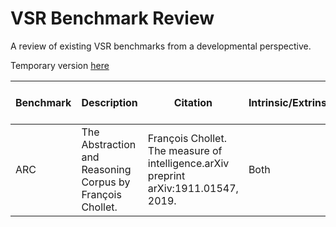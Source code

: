 # VSR Benchmark Review
A review of existing VSR benchmarks from a developmental perspective.

Temporary version [here](https://docs.google.com/spreadsheets/d/11UBVzxsIk_hg-YI9DW4oTY92ERTgOK1_vpp1TW88PZE)

|Benchmark   |Description |Citation	|Intrinsic/Extrinsic	|Static/Dynamic	|Perceptive/Generative	|3D/2D	|Labeled Skills	|Dataset size	|Number of sub-tests|
|---|---|---|---|---|---|---|---|---|---|
|ARC	|The Abstraction and Reasoning Corpus by François Chollet.	|François Chollet. The measure of intelligence.arXiv preprint arXiv:1911.01547, 2019.	|Both	|Both	|Both	|Mainly 2D	|No	|600 item, ~1k egs|	<= 600
